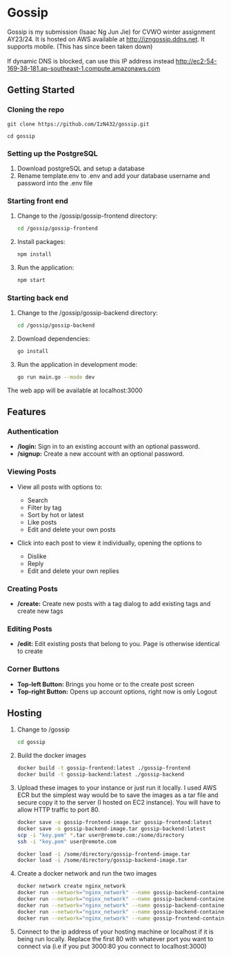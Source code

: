 # Gossip

Gossip is my submission (Isaac Ng Jun Jie) for CVWO winter assignment AY23/24. It is hosted on AWS available at http://izngossip.ddns.net. It supports mobile. (This has since been taken down)
<br /><br />
If dynamic DNS is blocked, can use this IP address instead http://ec2-54-169-38-181.ap-southeast-1.compute.amazonaws.com

## Getting Started

### Cloning the repo

```
git clone https://github.com/IzN432/gossip.git

cd gossip
```

### Setting up the PostgreSQL

1. Download postgreSQL and setup a database
2. Rename template.env to .env and add your database username and password into the .env file
   
### Starting front end

1. Change to the /gossip/gossip-frontend directory:
    ```bash
    cd /gossip/gossip-frontend
    ```

2. Install packages:
    ```bash
    npm install
    ```

3. Run the application:
    ```bash
    npm start
    ```

### Starting back end

1. Change to the /gossip/gossip-backend directory:
    ```bash
    cd /gossip/gossip-backend
    ```

2. Download dependencies:
    ```bash
    go install
    ```

3. Run the application in development mode:
    ```bash
    go run main.go --mode dev
    ```

The web app will be available at localhost:3000

## Features

### Authentication

- **/login:** Sign in to an existing account with an optional password.
- **/signup:** Create a new account with an optional password.

### Viewing Posts

- View all posts with options to:
  - Search
  - Filter by tag
  - Sort by hot or latest
  - Like posts
  - Edit and delete your own posts

- Click into each post to view it individually, opening the options to
  - Dislike
  - Reply
  - Edit and delete your own replies

### Creating Posts

- **/create:** Create new posts with a tag dialog to add existing tags and create new tags

### Editing Posts

- **/edit:** Edit existing posts that belong to you. Page is otherwise identical to create

### Corner Buttons

- **Top-left Button:** Brings you home or to the create post screen
- **Top-right Button:** Opens up account options, right now is only Logout
  
## Hosting

1. Change to /gossip
   ```bash
   cd gossip
   ```
2. Build the docker images
   ```bash
   docker build -t gossip-frontend:latest ./gossip-frontend
   docker build -t gossip-backend:latest ./gossip-backend
   ```
3. Upload these images to your instance or just run it locally. I used AWS ECR but the simplest way would be to save the images as a tar file and secure copy it to the server (I hosted on EC2 instance). You will have to allow HTTP traffic to port 80.
   ```bash
   docker save -o gossip-frontend-image.tar gossip-frontend:latest
   docker save -o gossip-backend-image.tar gossip-backend:latest
   scp -i "key.pem" *.tar user@remote.com:/some/directory
   ssh -i "key.pem" user@remote.com
   
   docker load -i /some/directory/gossip-frontend-image.tar
   docker load -i /some/directory/gossip-backend-image.tar
   ```
5. Create a docker network and run the two images
   ```bash
   docker network create nginx_network
   docker run --network="nginx_network" --name gossip-backend-container-1 -d -e DB_USERNAME='' -e DB_PASSWORD='' -e DB_HOST='' -e DB_SSLMODE='' -e SECRET_KEY='' gossip-backend:latest
   docker run --network="nginx_network" --name gossip-backend-container-2 -d -e DB_USERNAME='' -e DB_PASSWORD='' -e DB_HOST='' -e DB_SSLMODE='' -e SECRET_KEY='' gossip-backend:latest
   docker run --network="nginx_network" --name gossip-backend-container-3 -d -e DB_USERNAME='' -e DB_PASSWORD='' -e DB_HOST='' -e DB_SSLMODE='' -e SECRET_KEY='' gossip-backend:latest
   docker run --network="nginx_network" --name gossip-backend-container-4 -d -e DB_USERNAME='' -e DB_PASSWORD='' -e DB_HOST='' -e DB_SSLMODE='' -e SECRET_KEY='' gossip-backend:latest
   docker run --network="nginx_network" --name gossip-frontend-container -p 80:80 -d gossip-frontend:latest
   ```
6. Connect to the ip address of your hosting machine or localhost if it is being run locally. Replace the first 80 with whatever port you want to connect via (i.e if you put 3000:80 you connect to localhost:3000)
   
